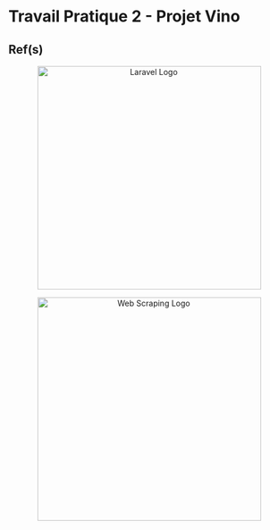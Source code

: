 # Travail Pratique 2 - Projet Vino

## Ref(s)

<p align="center"><a href="https://laravel.com" target="_blank"><img src="https://raw.githubusercontent.com/laravel/art/master/logo-lockup/5%20SVG/2%20CMYK/1%20Full%20Color/laravel-logolockup-cmyk-red.svg" width="400" alt="Laravel Logo"></a></p>

<p align="center"><a href="/" target="_blank"><img src="https://img.icons8.com/?size=100&id=ITIhejPZQD5g&format=png&color=000000" width="400" alt="Web Scraping Logo"></a></p>
